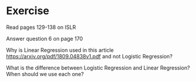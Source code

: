 # Exercise

Read pages 129-138 on ISLR

Answer question 6 on page 170

Why is Linear Regression used in this article https://arxiv.org/pdf/1809.04838v1.pdf and not Logistic Regression?

What is the difference between Logistic Regression and Linear Regression? When should we use each one?
